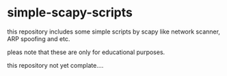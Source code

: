 # simple-scapy-scripts
this repository includes some simple scripts by scapy like network scanner, ARP spoofing and etc.

pleas note that these are only for educational purposes.

this repository not yet complate....

